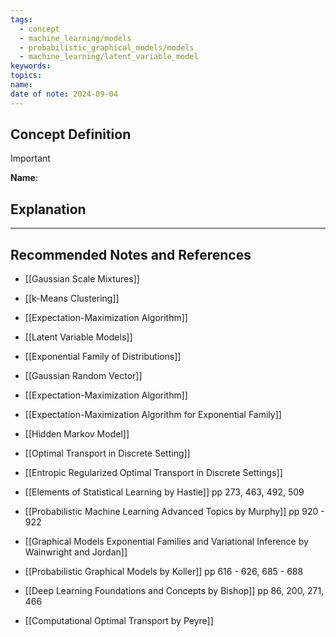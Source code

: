 ```yaml
---
tags:
  - concept
  - machine_learning/models
  - probabilistic_graphical_models/models
  - machine_learning/latent_variable_model
keywords: 
topics: 
name: 
date of note: 2024-09-04
---
```


## Concept Definition

>[!important]
>**Name**: 



## Explanation





-----------
##  Recommended Notes and References


- [[Gaussian Scale Mixtures]]
- [[k-Means Clustering]]
- [[Expectation-Maximization Algorithm]]

- [[Latent Variable Models]]

- [[Exponential Family of Distributions]]
- [[Gaussian Random Vector]]
- [[Expectation-Maximization Algorithm]]
- [[Expectation-Maximization Algorithm for Exponential Family]]

- [[Hidden Markov Model]]

- [[Optimal Transport in Discrete Setting]]
- [[Entropic Regularized Optimal Transport in Discrete Settings]]


- [[Elements of Statistical Learning by Hastie]] pp 273, 463, 492, 509
- [[Probabilistic Machine Learning Advanced Topics by Murphy]] pp 920 - 922
- [[Graphical Models Exponential Families and Variational Inference by Wainwright and Jordan]]
- [[Probabilistic Graphical Models by Koller]] pp 616 - 626, 685 - 688
- [[Deep Learning Foundations and Concepts by Bishop]] pp 86, 200, 271, 466
- [[Computational Optimal Transport by Peyre]]